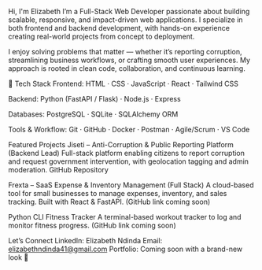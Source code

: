  Hi, I'm Elizabeth
I’m a Full-Stack Web Developer passionate about building scalable, responsive, and impact-driven web applications.
I specialize in both frontend and backend development, with hands-on experience creating real-world projects from concept to deployment.

I enjoy solving problems that matter — whether it’s reporting corruption, streamlining business workflows, or crafting smooth user experiences.
My approach is rooted in clean code, collaboration, and continuous learning.

🧰 Tech Stack
Frontend:
HTML · CSS · JavaScript · React · Tailwind CSS

Backend:
Python (FastAPI / Flask) · Node.js · Express

Databases:
PostgreSQL · SQLite · SQLAlchemy ORM

Tools & Workflow:
Git · GitHub · Docker · Postman · Agile/Scrum · VS Code

  Featured Projects 
Jiseti – Anti-Corruption & Public Reporting Platform (Backend Lead)
Full-stack platform enabling citizens to report corruption and request government intervention, with geolocation tagging and admin moderation.
  GitHub Repository

  Frexta – SaaS Expense & Inventory Management (Full Stack)
A cloud-based tool for small businesses to manage expenses, inventory, and sales tracking. Built with React & FastAPI.
(GitHub link coming soon)

  Python CLI Fitness Tracker
A terminal-based workout tracker to log and monitor fitness progress.
(GitHub link coming soon)

  Let’s Connect
LinkedIn: Elizabeth Ndinda
Email: elizabethndinda41@gmail.com
Portfolio: Coming soon with a brand-new look 👀

